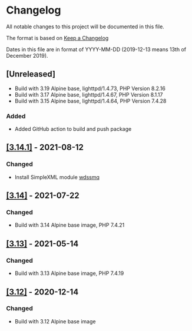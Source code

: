 # Changelog

All notable changes to this project will be documented in this file.

The format is based on [Keep a Changelog](https://keepachangelog.com/en/1.0.0/)

Dates in this file are in format of YYYY-MM-DD (2019-12-13 means 13th of December 2019).

## [Unreleased]

* Build with 3.19 Alpine base, lighttpd/1.4.73, PHP Version 8.2.16
* Build with 3.17 Alpine base, lighttpd/1.4.67, PHP Version 8.1.17
* Build with 3.15 Alpine base, lighttpd/1.4.64, PHP Version 7.4.28

### Added

* Added GitHub action to build and push package

## [[3.14.1]](https://github.com/alastairhm/alpine-lighttpd-php/releases/tag/3.14.1) - 2021-08-12

### Changed

* Install SimpleXML module [wdssmq](https://github.com/wdssmq)

## [[3.14]](https://github.com/alastairhm/alpine-lighttpd-php/releases/tag/3.14) - 2021-07-22

### Changed

* Build with 3.14 Alpine base image, PHP 7.4.21

## [[3.13]](https://github.com/alastairhm/alpine-lighttpd-php/releases/tag/3.13) - 2021-05-14

### Changed

* Build with 3.13 Alpine base image, PHP 7.4.19

## [[3.12]](https://github.com/alastairhm/alpine-lighttpd-php/releases/tag/3.12) - 2020-12-14

### Changed

* Build with 3.12 Alpine base image

